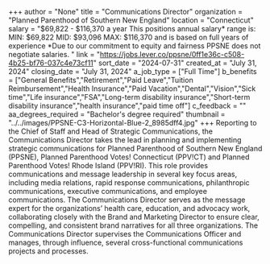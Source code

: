 +++
author = "None"
title = "Communications Director"
organization = "Planned Parenthood of Southern New England"
location = "Connecticut"
salary = "$69,822 - $116,370 a year This positions annual salary* range is: MIN: $69,822 MID: $93,096 MAX: $116,370 and is based on full years of experience *Due to our commitment to equity and fairness PPSNE does not negotiate salaries. "
link = "https://jobs.lever.co/ppsne/0ff1e36c-c508-4b25-bf76-037c4e73cf11"
sort_date = "2024-07-31"
created_at = "July 31, 2024"
closing_date = "July 31, 2024"
a_job_type = ["Full Time"]
b_benefits = ["General Benefits","Retirement","Paid Leave","Tuition Reimbursement","Health Insurance","Paid Vacation","Dental","Vision","Sick time","Life insurance","FSA","Long-term disability insurance","Short-term disability insurance","health insurance","paid time off"]
c_feedback = ""
aa_degrees_required = "Bachelor's degree required"
thumbnail = "../../images/PPSNE-C3-Horizontal-Blue-2_8985dff4.jpg"
+++
Reporting to the Chief of Staff and Head of Strategic Communications, the Communications Director takes the lead in planning and implementing strategic communications for Planned Parenthood of Southern New England (PPSNE), Planned Parenthood Votes! Connecticut (PPV!CT) and Planned Parenthood Votes! Rhode Island (PPV!RI).  This role provides communications and message leadership in several key focus areas, including media relations, rapid response communications, philanthropic communications, executive communications, and employee communications.  The Communications Director serves as the message expert for the organizations’ health care, education, and advocacy work, collaborating closely with the Brand and Marketing Director to ensure clear, compelling, and consistent brand narratives for all three organizations.  The Communications Director supervises the Communications Officer and manages, through influence, several cross-functional communications projects and processes.